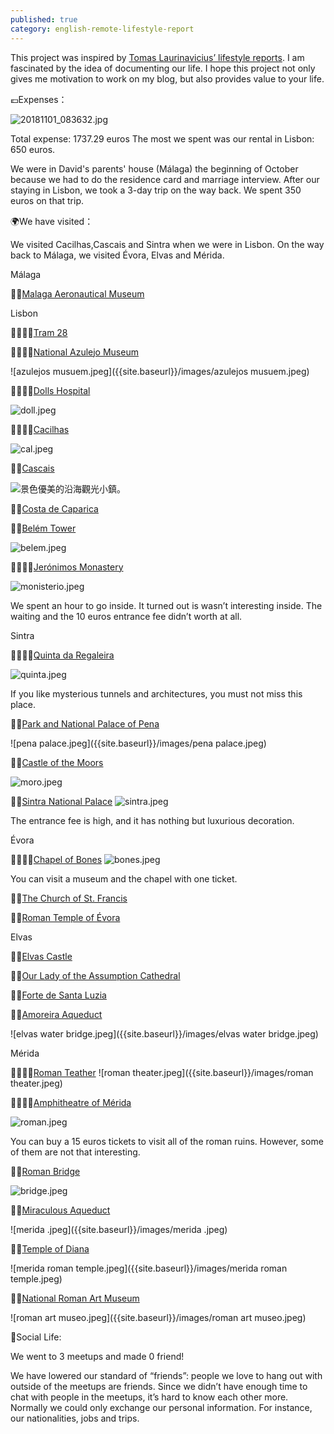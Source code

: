 ```yaml
---
published: true
category: english-remote-lifestyle-report
---
```

This project was inspired by [Tomas Laurinavicius’ lifestyle reports](https://tomaslau.com/lifestyle-report/). I am fascinated by the idea of documenting our life. I hope this project not only gives me motivation to work on my blog, but also provides value to your life.   

💶Expenses：

![20181101_083632.jpg]({{site.baseurl}}/images/20181101_083632.jpg)

Total expense: 1737.29 euros
The most we spent was our rental in Lisbon: 650 euros.

We were in David's parents' house (Málaga) the beginning of October because we had to do the residence card and marriage interview. After our staying in Lisbon, we took a 3-day trip on the way back. We spent 350 euros on that trip.

🌍We have visited：

We visited Cacilhas,Cascais and Sintra when we were in Lisbon. On the way back to Málaga, we visited Évora, Elvas and Mérida.

Málaga

👍🏽[Malaga Aeronautical Museum](https://www.tripadvisor.com/Attraction_Review-g187438-d2547212-Reviews-Malaga_Aeronautical_Museum-Malaga_Costa_del_Sol_Province_of_Malaga_Andalucia.html)

Lisbon

👍🏽👍🏽[Tram 28](https://www.tripadvisor.com/Attraction_Review-g189158-d262792-Reviews-Tram_28-Lisbon_Lisbon_District_Central_Portugal.html)



👍🏽👍🏽[National Azulejo Museum](https://www.tripadvisor.com./Attraction_Review-g189158-d195776-Reviews-National_Tile_Museum-Lisbon_Lisbon_District_Central_Portugal.html)

![azulejos musuem.jpeg]({{site.baseurl}}/images/azulejos musuem.jpeg)



👍🏽👍🏽[Dolls Hospital](https://www.tripadvisor.com/Attraction_Review-g189158-d8533611-Reviews-Hospital_de_Bonecas-Lisbon_Lisbon_District_Central_Portugal.html)

![doll.jpeg]({{site.baseurl}}/images/doll.jpeg)



👍🏽👍🏽[Cacilhas](https://www.lisbonlux.com/lisbon/cacilhas.html)

![cal.jpeg]({{site.baseurl}}/images/cal.jpeg)



👍🏽[Cascais](https://www.tripadvisor.com/Home-g189154?fid=6c7995fb-8802-4cd7-a0b7-f1af65e1ac93)

![景色優美的沿海觀光小鎮。]({{site.baseurl}}/images/cascais.jpeg)



👍🏽[Costa de Caparica](https://www.tripadvisor.com/Tourism-g656856-Costa_da_Caparica_Setubal_District_Alentejo-Vacations.html)




👍🏽[Belém Tower](https://www.tripadvisor.com/Attraction_Review-g189158-d524074-Reviews-Torre_de_Belem-Lisbon_Lisbon_District_Central_Portugal.html)

![belem.jpeg]({{site.baseurl}}/images/belem.jpeg)



👎🏽👎🏽[Jerónimos Monastery](https://www.tripadvisor.com/Attraction_Review-g189158-d195318-Reviews-Jeronimos_Monastery-Lisbon_Lisbon_District_Central_Portugal.html)

![monisterio.jpeg]({{site.baseurl}}/images/monisterio.jpeg)

 We spent an hour to go inside. It turned out is wasn’t interesting inside. The waiting and the 10 euros entrance fee didn’t worth at all.

Sintra

👍🏽👍🏽[Quinta da Regaleira](https://www.tripadvisor.com/Attraction_Review-g189164-d484394-Reviews-Quinta_da_Regaleira-Sintra_Sintra_Municipality_Lisbon_District_Central_Portugal.html)

![quinta.jpeg]({{site.baseurl}}/images/quinta.jpeg)


If you like mysterious tunnels and architectures, you must not miss this place. 

👍🏽[Park and National Palace of Pena](https://www.tripadvisor.com/Attraction_Review-g189164-d195785-Reviews-Park_and_National_Palace_of_Pena-Sintra_Sintra_Municipality_Lisbon_District_Centra.html)

![pena palace.jpeg]({{site.baseurl}}/images/pena palace.jpeg)

👍🏽[Castle of the Moors](https://www.tripadvisor.com/Attraction_Review-g189164-d195785-Reviews-Park_and_National_Palace_of_Pena-Sintra_Sintra_Municipality_Lisbon_District_Centra.html)

![moro.jpeg]({{site.baseurl}}/images/moro.jpeg)

👎🏽[Sintra National Palace](https://www.tripadvisor.com/Attraction_Review-g189164-d1198741-Reviews-Sintra_National_Palace-Sintra_Sintra_Municipality_Lisbon_District_Central_Portuga.html)
![sintra.jpeg]({{site.baseurl}}/images/sintra.jpeg)

The entrance fee is high, and it has nothing but luxurious decoration.


Évora

👍🏽👍🏽[Chapel of Bones](https://www.tripadvisor.com/Attraction_Review-g189106-d196208-Reviews-Capela_dos_Ossos-Evora_Evora_District_Alentejo.html)
![bones.jpeg]({{site.baseurl}}/images/bones.jpeg)

You can visit a museum and the chapel with one ticket.

👍🏽[The Church of St. Francis](https://www.tripadvisor.com/Attraction_Review-g189106-d319456-Reviews-Igreja_de_Sao_Francisco-Evora_Evora_District_Alentejo.html)

👍🏽[Roman Temple of Évora](https://www.tripadvisor.com/Attraction_Review-g189106-d196207-Reviews-Templo_Romano_de_Evora_Templo_de_Diana-Evora_Evora_District_Alentejo.html)



Elvas

👍🏽[Elvas Castle](https://www.tripadvisor.com.tw/Attraction_Review-g2356174-d2321679-Reviews-Evoramonte_Castle-Evoramonte_Evora_District_Alentejo.html)

👍🏽[Our Lady of the Assumption Cathedral](https://www.tripadvisor.com/Attraction_Review-g189104-d3674351-Reviews-Catedral_de_Elvas-Elvas_Portalegre_District_Alentejo.html)

👍🏽[Forte de Santa Luzia](https://www.tripadvisor.com/Attraction_Review-g189104-d12904975-Reviews-Forte_de_Santa_Luzia-Elvas_Portalegre_District_Alentejo.html)

👍🏽[Amoreira Aqueduct](https://www.tripadvisor.com/Attraction_Review-g189106-d2543290-Reviews-Silver_Water_Aqueduct-Evora_Evora_District_Alentejo.html)

![elvas water bridge.jpeg]({{site.baseurl}}/images/elvas water bridge.jpeg)



Mérida

👍🏽👍🏽[Roman Teather](https://www.tripadvisor.com/Attraction_Review-g227871-d244240-Reviews-Roman_Theater_Teatro_Romano-Merida_Province_of_Badajoz_Extremadura.html)
![roman theater.jpeg]({{site.baseurl}}/images/roman theater.jpeg)


👍🏽👍🏽[Amphitheatre of Mérida](https://www.tripadvisor.com/Attraction_Review-g227871-d4506039-Reviews-Anfiteatro_Romano_de_Merida-Merida_Province_of_Badajoz_Extremadura.html)

![roman.jpeg]({{site.baseurl}}/images/roman.jpeg)

You can buy a 15 euros tickets to visit all of the roman ruins. However, some of them are not that interesting.

👍🏽[Roman Bridge](https://www.tripadvisor.com/Attraction_Review-g227871-d547268-Reviews-Roman_Bridge-Merida_Province_of_Badajoz_Extremadura.html)

![bridge.jpeg]({{site.baseurl}}/images/bridge.jpeg)


👍🏽[Miraculous Aqueduct](https://www.tripadvisor.com/Attraction_Review-g227871-d4995743-Reviews-Acueducto_de_los_Milagros-Merida_Province_of_Badajoz_Extremadura.html)

![merida .jpeg]({{site.baseurl}}/images/merida .jpeg)

👍🏽[Temple of Diana](https://www.tripadvisor.com/Attraction_Review-g227871-d4506044-Reviews-Templo_de_Diana-Merida_Province_of_Badajoz_Extremadura.html)

![merida roman temple.jpeg]({{site.baseurl}}/images/merida roman temple.jpeg)


👍🏽[National Roman Art Museum](https://www.tripadvisor.com/Attraction_Review-g227871-d244239-Reviews-Museo_Nacional_de_Arte_Romano-Merida_Province_of_Badajoz_Extremadura.html)

![roman art museo.jpeg]({{site.baseurl}}/images/roman art museo.jpeg)



🍻Social Life:

We went to 3 meetups and made 0 friend!

We have lowered our standard of “friends”: people we love to hang out with outside of the meetups are friends. Since we didn’t have enough time to chat with people in the meetups, it’s hard to know each other more. Normally we could only exchange our personal information. For instance, our nationalities, jobs and trips.
